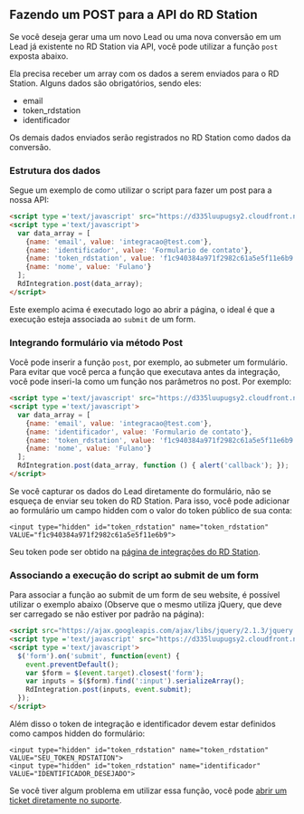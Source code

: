 ## Fazendo um POST para a API do RD Station

Se você deseja gerar uma um novo Lead ou uma nova conversão em um Lead já existente no RD Station via API, você pode utilizar a função `post` exposta abaixo.

Ela precisa receber um array com os dados a serem enviados para o RD Station. Alguns dados são obrigatórios, sendo eles:
- email
- token_rdstation
- identificador

Os demais dados enviados serão registrados no RD Station como dados da conversão.

### Estrutura dos dados

Segue um exemplo de como utilizar o script para fazer um post para a nossa API:

```html
<script type ='text/javascript' src="https://d335luupugsy2.cloudfront.net/js/integration/latest/rd-js-integration.min.js"></script>
<script type ='text/javascript'>
  var data_array = [
    {name: 'email', value: 'integracao@test.com'},
    {name: 'identificador', value: 'Formulario de contato'},
    {name: 'token_rdstation', value: 'f1c940384a971f2982c61a5e5f11e6b9'},
    {name: 'nome', value: 'Fulano'}
  ];
  RdIntegration.post(data_array);
</script>
```
Este exemplo acima é executado logo ao abrir a página, o ideal é que a execução esteja associada ao `submit` de um form.

### Integrando formulário via método Post

Você pode inserir a função `post`, por exemplo, ao submeter um formulário. Para evitar que você perca a função que executava antes da integração, você pode inseri-la como um função nos parâmetros no post. Por exemplo:

```html
<script type ='text/javascript' src="https://d335luupugsy2.cloudfront.net/js/integration/latest/rd-js-integration.min.js"></script>
<script type ='text/javascript'>
  var data_array = [
    {name: 'email', value: 'integracao@test.com'},
    {name: 'identificador', value: 'Formulario de contato'},
    {name: 'token_rdstation', value: 'f1c940384a971f2982c61a5e5f11e6b9'},
    {name: 'nome', value: 'Fulano'}
  ];
  RdIntegration.post(data_array, function () { alert('callback'); });
</script>
```

Se você capturar os dados do Lead diretamente do formulário, não se esqueça de enviar seu token do RD Station. Para isso, você pode adicionar ao formulário um campo hidden com o valor do token público de sua conta:

```
<input type="hidden" id="token_rdstation" name="token_rdstation" VALUE="f1c940384a971f2982c61a5e5f11e6b9">
```

Seu token pode ser obtido na [página de integrações do RD Station](https://rdstation.com.br/integracoes).

### Associando a execução do script ao submit de um form

Para associar a função ao submit de um form de seu website, é possível utilizar o exemplo abaixo (Observe que o mesmo utiliza jQuery, que deve ser carregado se não estiver por padrão na página):

```html
<script src="https://ajax.googleapis.com/ajax/libs/jquery/2.1.3/jquery.min.js"></script>
<script type ='text/javascript' src="https://d335luupugsy2.cloudfront.net/js/integration/0.4.0/rd-js-integration.min.js"></script>
<script type ='text/javascript'>
  $('form').on('submit', function(event) {
    event.preventDefault();
    var $form = $(event.target).closest('form');
    var inputs = $($form).find(':input').serializeArray();
    RdIntegration.post(inputs, event.submit); 
  });
</script>
```

Além disso o token de integração e identificador devem estar definidos como campos hidden do formulário:

```
<input type="hidden" id="token_rdstation" name="token_rdstation" VALUE="SEU_TOKEN_RDSTATION">
<input type="hidden" id="token_rdstation" name="identificador" VALUE="IDENTIFICADOR_DESEJADO">
```


Se você tiver algum problema em utilizar essa função, você pode [abrir um ticket diretamente no suporte](http://ajuda.rdstation.com.br/hc/pt-br/requests/new).
